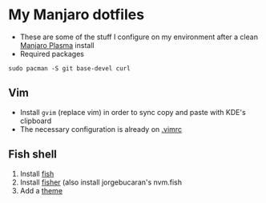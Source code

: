 # My Manjaro dotfiles
- These are some of the stuff I configure on my environment after a clean [Manjaro Plasma](https://manjaro.org/download/) install
- Required packages
```shell
sudo pacman -S git base-devel curl
```

## Vim
- Install `gvim` (replace vim) in order to sync copy and paste with KDE's clipboard
- The necessary configuration is already on [.vimrc](./.vimrc)

## Fish shell
1. Install [fish](https://fishshell.com/)
2. Install [fisher](https://github.com/jorgebucaran/fisher#installation) (also install jorgebucaran's nvm.fish
3. Add a [theme](https://github.com/rose-pine/fish)
